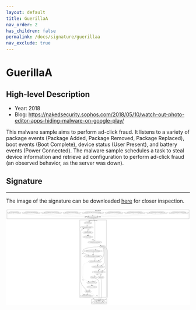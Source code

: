 ```yaml
---
layout: default
title: GuerillaA
nav_order: 2
has_children: false
permalink: /docs/signature/guerillaa
nav_exclude: true
---
```


# GuerillaA

## High-level Description

* Year: 2018
* Blog: https://nakedsecurity.sophos.com/2018/05/10/watch-out-photo-editor-apps-hiding-malware-on-google-play/

This malware sample aims to perform ad-click fraud. It listens to a variety of package events (Package Added, Package Removed, Package Replaced), boot events (Boot Complete), device status (User Present), and battery events (Power Connected). The malware sample schedules a task to steal device information and retrieve ad configuration to perform ad-click fraud (an observed behavior, as the server was down).

## Signature
---

The image of the signature can be downloaded [here](../../img/signatures/GuerillaA.png) for closer inspection.

![](../../img/signatures/GuerillaA.png)
